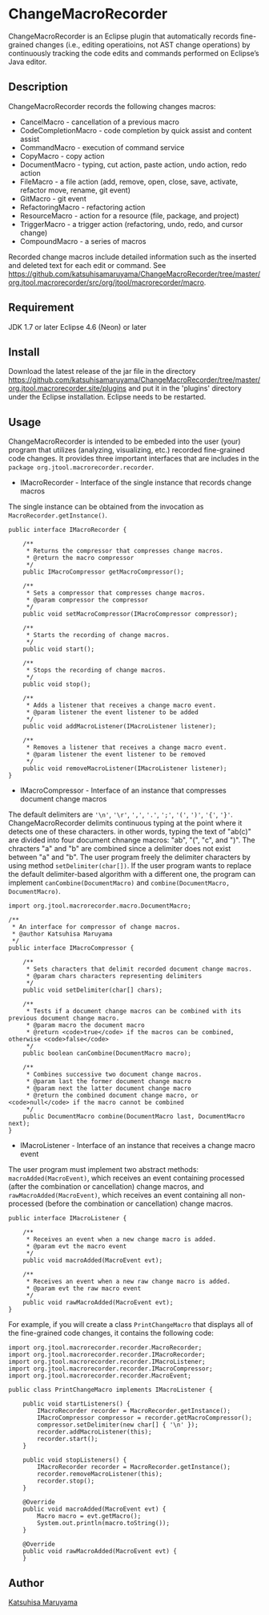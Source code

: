 # ChangeMacroRecorder

ChangeMacroRecorder is an Eclipse plugin that automatically records fine-grained changes (i.e., editing operatioins, not AST change
operations) by continuously tracking the code edits and commands performed on Eclipse’s Java editor. 

## Description

ChangeMacroRecorder records the following changes macros:  
* CancelMacro - cancellation of a previous macro  
* CodeCompletionMacro - code completion by quick assist and content assist  
* CommandMacro - execution of command service  
* CopyMacro - copy action  
* DocumentMacro - typing, cut action, paste action, undo action, redo action  
* FileMacro - a file action (add, remove, open, close, save, activate, refactor move, rename, git event)  
* GitMacro - git event  
* RefactoringMacro - refactoring action  
* ResourceMacro - action for a resource (file, package, and project)  
* TriggerMacro - a trigger action (refactoring, undo, redo, and cursor change)  
* CompoundMacro - a series of macros  

Recorded change macros include detailed information such as the inserted and deleted text for each edit or command. See
<https://github.com/katsuhisamaruyama/ChangeMacroRecorder/tree/master/org.jtool.macrorecorder/src/org/jtool/macrorecorder/macro>.

## Requirement

JDK 1.7 or later
Eclipse 4.6 (Neon) or later

## Install

Download the latest release of the jar file in the directory
<https://github.com/katsuhisamaruyama/ChangeMacroRecorder/tree/master/org.jtool.macrorecorder.site/plugins>
and put it in the 'plugins' directory under the Eclipse installation. Eclipse needs to be  restarted.

## Usage

ChangeMacroRecorder is intended to be embeded into the user (your) program that utilizes (analyzing, visualizing, etc.) recorded fine-grained code changes. It provides three important interfaces that are includes in the `package org.jtool.macrorecorder.recorder`.

* IMacroRecorder - Interface of the single instance that records change macros

The single instance can be obtained from the invocation as `MacroRecorder.getInstance()`. 

```
public interface IMacroRecorder {
    
    /**
     * Returns the compressor that compresses change macros.
     * @return the macro compressor
     */
    public IMacroCompressor getMacroCompressor();
    
    /**
     * Sets a compressor that compresses change macros.
     * @param compressor the compressor
     */
    public void setMacroCompressor(IMacroCompressor compressor);
    
    /**
     * Starts the recording of change macros.
     */
    public void start();
    
    /**
     * Stops the recording of change macros.
     */
    public void stop();
    
    /**
     * Adds a listener that receives a change macro event.
     * @param listener the event listener to be added
     */
    public void addMacroListener(IMacroListener listener);
    
    /**
     * Removes a listener that receives a change macro event.
     * @param listener the event listener to be removed
     */
    public void removeMacroListener(IMacroListener listener);
}
```

* IMacroCompressor - Interface of an instance that compresses document change macros

The default delimiters are `'\n'`, `'\r'`, `','`, `'.'`, `';'`, `'('`, `')'`, `'{'`, `'}'`. ChangeMacroRecorder delimits continuous typing at the point where it detects one of these characters. in other words, typing the text of "ab(c)" are divided into four document chnange macros: "ab", "(", "c", and ")". The chracters "a" and "b" are combined since a delimiter does not exist between "a" and "b". The user program freely the delimiter characters by using method `setDelimiter(char[])`. If the user program wants to replace the default delimiter-based algorithm with a different one, the program can implement `canCombine(DocumentMacro)` and `combine(DocumentMacro, DocumentMacro)`.

```
import org.jtool.macrorecorder.macro.DocumentMacro;

/**
 * An interface for compressor of change macros.
 * @author Katsuhisa Maruyama
 */
public interface IMacroCompressor {
    
    /**
     * Sets characters that delimit recorded document change macros.
     * @param chars characters representing delimiters
     */
    public void setDelimiter(char[] chars);
    
    /**
     * Tests if a document change macros can be combined with its previous document change macro.
     * @param macro the document macro
     * @return <code>true</code> if the macros can be combined, otherwise <code>false</code>
     */
    public boolean canCombine(DocumentMacro macro);
    
    /**
     * Combines successive two document change macros.
     * @param last the former document change macro 
     * @param next the latter document change macro
     * @return the combined document change macro, or <code>null</code> if the macro cannot be combined
     */
    public DocumentMacro combine(DocumentMacro last, DocumentMacro next);
}
```

* IMacroListener - Interface of an instance that receives a change macro event

The user program must implement two abstract methods: `macroAdded(MacroEvent)`, which receives an event containing processed (after the combination or cancellation) change macros, and `rawMacroAdded(MacroEvent)`, which receives an event containing all non-processed (before the combination or cancellation) change macros.

```
public interface IMacroListener {
    
    /**
     * Receives an event when a new change macro is added.
     * @param evt the macro event
     */
    public void macroAdded(MacroEvent evt);
    
    /**
     * Receives an event when a new raw change macro is added.
     * @param evt the raw macro event
     */
    public void rawMacroAdded(MacroEvent evt);
}
```

For example, if you will create a class `PrintChangeMacro` that displays all of the fine-grained code changes, it contains the following code:

```
import org.jtool.macrorecorder.recorder.MacroRecorder;
import org.jtool.macrorecorder.recorder.IMacroRecorder;
import org.jtool.macrorecorder.recorder.IMacroListener;
import org.jtool.macrorecorder.recorder.IMacroCompressor;
import org.jtool.macrorecorder.recorder.MacroEvent;

public class PrintChangeMacro implements IMacroListener {

    public void startListeners() {
        IMacroRecorder recorder = MacroRecorder.getInstance();
        IMacroCompressor compressor = recorder.getMacroCompressor();
        compressor.setDelimiter(new char[] { '\n' });
        recorder.addMacroListener(this);
        recorder.start();
    }
    
    public void stopListeners() {
        IMacroRecorder recorder = MacroRecorder.getInstance();
        recorder.removeMacroListener(this);
        recorder.stop();
    }
    
    @Override
    public void macroAdded(MacroEvent evt) {
        Macro macro = evt.getMacro();
        System.out.println(macro.toString());
    }
    
    @Override
    public void rawMacroAdded(MacroEvent evt) {
    }
```

## Author

[Katsuhisa Maruyama](http://www.fse.cs.ritsumei.ac.jp/~maru/index.html)

